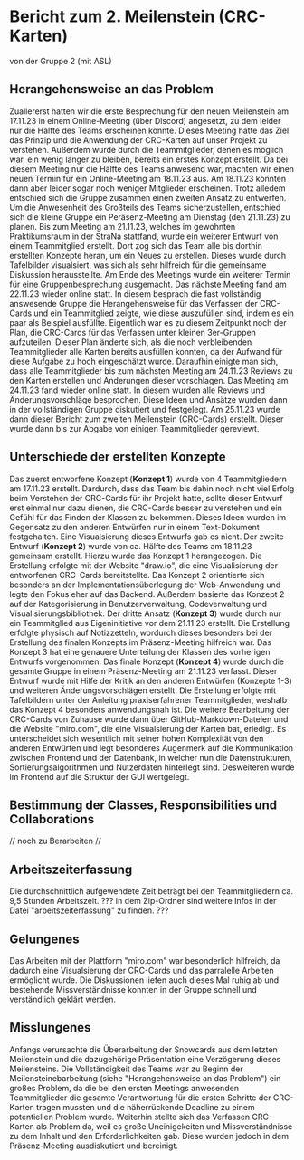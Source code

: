 # Bericht zum 2. Meilenstein (CRC-Karten)
von der Gruppe 2 (mit ASL)
## Herangehensweise an das Problem
Zuallererst hatten wir die erste Besprechung für den neuen Meilenstein am 17.11.23 in einem Online-Meeting (über Discord) angesetzt, zu dem leider nur die Hälfte des Teams erscheinen konnte. Dieses Meeting hatte das Ziel das Prinzip und die Anwendung der CRC-Karten auf unser Projekt zu verstehen. Außerdem wurde durch die Teammitglieder, denen es möglich war, ein wenig länger zu bleiben, bereits ein erstes Konzept erstellt. Da bei diesem Meeting nur die Hälfte des Teams anwesend war, machten wir einen neuen Termin für ein Online-Meeting am 18.11.23 aus.
Am 18.11.23 konnten dann aber leider sogar noch weniger Mitglieder erscheinen. Trotz alledem entschied sich die Gruppe zusammen einen zweiten Ansatz zu entwerfen. Um die Anwesenheit des Großteils des Teams sicherzustellen, entschied sich die kleine Gruppe ein Peräsenz-Meeting am Dienstag (den 21.11.23) zu planen.
Bis zum Meeting am 21.11.23, welches im gewohnten Praktikumsraum in der StraNa stattfand, wurde ein weiterer Entwurf von einem Teammitglied erstellt. Dort zog sich das Team alle bis dorthin erstellten Konzepte heran, um ein Neues zu erstellen. Dieses wurde durch Tafelbilder visualsiert, was sich als sehr hilfreich für die gemeinsame Diskussion herausstellte. Am Ende des Meetings wurde ein weiterer Termin für eine Gruppenbesprechung ausgemacht.
Das nächste Meeting fand am 22.11.23 wieder online statt. In diesem besprach die fast vollständig answesende Gruppe die Herangehensweise für das Verfassen der CRC-Cards und ein Teammitglied zeigte, wie diese auszufüllen sind, indem es ein paar als Beispiel ausfüllte. Eigentlich war es zu diesem Zeitpunkt noch der Plan, die CRC-Cards für das Verfassen unter kleinen 3er-Gruppen aufzuteilen. Dieser Plan änderte sich, als die noch verbleibenden Teammitglieder alle Karten bereits ausfüllen konnten, da der Aufwand für diese Aufgabe zu hoch eingeschätzt wurde. Daraufhin einigte man sich, dass alle Teammitglieder bis zum nächsten Meeting am 24.11.23 Reviews zu den Karten erstellen und Änderungen dieser vorschlagen.
Das Meeting am 24.11.23 fand wieder online statt. In diesem wurden alle Reviews und Änderungsvorschläge besprochen. Diese Ideen und Ansätze wurden dann in der vollständigen Gruppe diskutiert und festgelegt.
Am 25.11.23 wurde dann dieser Bericht zum zweiten Meilenstein (CRC-Cards) erstellt. Dieser wurde dann bis zur Abgabe von einigen Teammitglieder gereviewt.
## Unterschiede der erstellten Konzepte
Das zuerst entworfene Konzept (__Konzept 1__) wurde von 4 Teammitgliedern am 17.11.23 erstellt. Dardurch, dass das Team bis dahin noch nicht viel Erfolg beim Verstehen der CRC-Cards für ihr Projekt hatte, sollte dieser Entwurf erst einmal nur dazu dienen, die CRC-Cards besser zu verstehen und ein Gefühl für das Finden der Klassen zu bekommen. Dieses Ideen wurden im Gegensatz zu den anderen Entwürfen nur in einem Text-Dokument festgehalten. Eine Visualsierung dieses Entwurfs gab es nicht.
Der zweite Entwurf (__Konzept 2__) wurde von ca. Hälfte des Teams am 18.11.23 gemeinsam erstellt. Hierzu wurde das Konzept 1 herangezogen. Die Erstellung erfolgte mit der Website "draw.io", die eine Visualisierung der entworfenen CRC-Cards bereitstellte. Das Konzept 2 orientierte sich besonders an der Implementationsüberlegung der Web-Anwendung und legte den Fokus eher auf das Backend. Außerdem basierte das Konzept 2 auf der Kategorisierung in Benutzerverwaltung, Codeverwaltung und Visualisierungsbibliothek.
Der dritte Ansatz (__Konzept 3__) wurde durch nur ein Teammitglied aus Eigeninitiative vor dem 21.11.23 erstellt. Die Erstellung erfolgte physisch auf Notizzetteln, wordurch dieses besonders bei der Erstellung des finalen Konzepts im Präsenz-Meeting hilfreich war. Das Konzept 3 hat eine genauere Unterteilung der Klassen des vorherigen Entwurfs vorgenommen.
Das finale Konzept (__Konzept 4__) wurde durch die gesamte Gruppe in einem Präsenz-Meeting am 21.11.23 verfasst. Dieser Entwurf wurde mit Hilfe der Kritik an den anderen Entwürfen (Konzepte 1-3) und weiteren Änderungsvorschlägen erstellt. Die Erstellung erfolgte mit Tafelbildern unter der Anleitung praxiserfahrener Teammitglieder, weshalb das Konzept 4 besonders anwendungsnah ist. Die weitere Bearbeitung der CRC-Cards von Zuhause wurde dann über GitHub-Markdown-Dateien und die Website "miro.com", die eine Visualsierung der Karten bat, erledigt. Es unterscheidet sich wesentlich mit seiner hohen Komplexität von den anderen Entwürfen und legt besonderes Augenmerk auf die Kommunikation zwischen Frontend und der Datenbank, in welcher nun die Datenstrukturen, Sortierungsalgorithmen und Nutzerdaten hinterlegt sind. Desweiteren wurde im Frontend auf die Struktur der GUI wertgelegt.
## Bestimmung der Classes, Responsibilities und Collaborations
// noch zu Berarbeiten //
## Arbeitszeiterfassung
Die durchschnittlich aufgewendete Zeit beträgt bei den Teammitgliedern ca. 9,5 Stunden Arbeitszeit. ??? In dem Zip-Ordner sind weitere Infos in der Datei "arbeitszeiterfassung" zu finden. ???
## Gelungenes
Das Arbeiten mit der Plattform "miro.com" war besonderlich hilfreich, da dadurch eine Visualsierung der CRC-Cards und das parralelle Arbeiten ermöglicht wurde.
Die Diskussionen liefen auch dieses Mal ruhig ab und bestehende Missverständnisse konnten in der Gruppe schnell und verständlich geklärt werden.
## Misslungenes
Anfangs verursachte die Überarbeitung der Snowcards aus dem letzten Meilenstein und die dazugehörige Präsentation eine Verzögerung dieses Meilensteins.
Die Vollständigkeit des Teams war zu Beginn der Meilensteinebarbeitung (siehe "Herangehensweise an das Problem") ein großes Problem, da die bei den ersten Meetings anwesenden Teammitglieder die gesamte Verantwortung für die ersten Schritte der CRC-Karten tragen mussten und die näherrückende Deadline zu einem potentiellen Problem wurde.
Weiterhin stellte sich das Verfassen CRC-Karten als Problem da, weil es große Uneinigekeiten und Missverständnisse zu dem Inhalt und den Erforderlichkeiten gab. Diese wurden jedoch in dem Präsenz-Meeting ausdiskutiert und bereinigt.